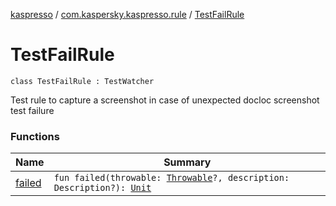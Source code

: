 [kaspresso](../../index.md) / [com.kaspersky.kaspresso.rule](../index.md) / [TestFailRule](./index.md)

# TestFailRule

`class TestFailRule : TestWatcher`

Test rule to capture a screenshot in case of unexpected docloc screenshot test failure

### Functions

| Name | Summary |
|---|---|
| [failed](failed.md) | `fun failed(throwable: `[`Throwable`](https://kotlinlang.org/api/latest/jvm/stdlib/kotlin/-throwable/index.html)`?, description: Description?): `[`Unit`](https://kotlinlang.org/api/latest/jvm/stdlib/kotlin/-unit/index.html) |
